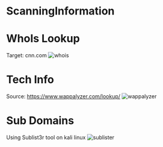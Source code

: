 # ScanningInformation
# WhoIs Lookup
Target: cnn.com
![whois](https://user-images.githubusercontent.com/82564432/124390803-cc2f5e80-dd0a-11eb-8148-830426dbbf9a.png)

# Tech Info
Source: https://www.wappalyzer.com/lookup/
![wappalyzer](https://user-images.githubusercontent.com/82564432/124391207-26c9ba00-dd0d-11eb-99cc-e6791058512b.png)

# Sub Domains
Using Sublist3r tool on kali linux
![sublister](https://user-images.githubusercontent.com/82564432/124391246-4f51b400-dd0d-11eb-96cd-9dae80b9096f.png)


